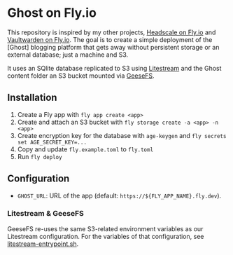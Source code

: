 # Ghost on Fly.io

  [1]: https://github.com/NiklasRosenstein/headscale-fly-io
  [2]: https://github.com/NiklasRosenstein/vaultwarden-fly-io
  [Litestream]: https://litestream.io
  [GeeseFS]: https://github.com/yandex-cloud/geesefs/

This repository is inspired by my other projects, [Headscale on Fly.io][1] and [Vaultwarden on Fly.io][2]. The goal is
to create a simple deployment of the [Ghost] blogging platform that gets away without persistent storage or an external
database; just a machine and S3.

It uses an SQlite database replicated to S3 using [Litestream] and the Ghost content folder an S3 bucket mounted via
[GeeseFS].

## Installation

1. Create a Fly app with `fly app create <app>`
2. Create and attach an S3 bucket with `fly storage create -a <app> -n <app>`
3. Create encryption key for the database with `age-keygen` and `fly secrets set AGE_SECRET_KEY=...`
4. Copy and update `fly.example.toml` to `fly.toml`
5. Run `fly deploy`

## Configuration

* `GHOST_URL`: URL of the app (default: `https://${FLY_APP_NAME}.fly.dev`).

### Litestream & GeeseFS

GeeseFS re-uses the same S3-related environment variables as our Litestream configuration. For the variables of that
configuration, see [litestream-entrypoint.sh](https://github.com/NiklasRosenstein/headscale-fly-io/blob/main/headscale-fly-io/litestream-entrypoint.sh).
